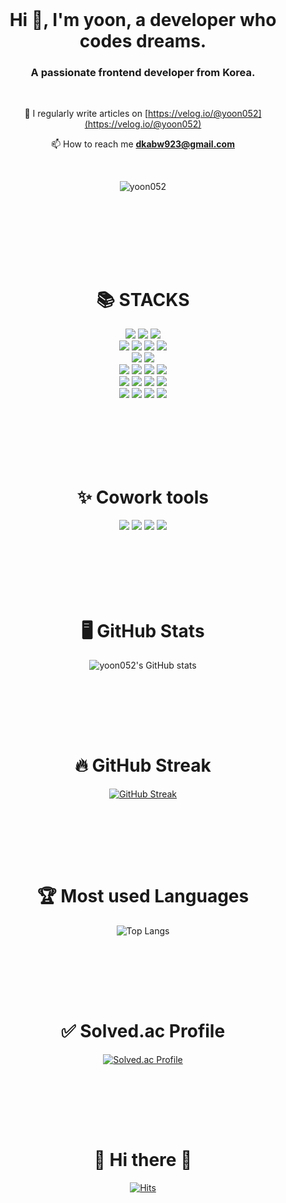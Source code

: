 <br>

<h1 align="center">Hi 👋, I'm yoon, a developer who codes dreams.</h1>
<h3 align="center">A passionate frontend developer from Korea.</h3>

<br>

<div align=center>

  
📝 I regularly write articles on [https://velog.io/@yoon052](https://velog.io/@yoon052)

📫 How to reach me **dkabw923@gmail.com**

<br>

<p align="center"> <img src="https://komarev.com/ghpvc/?username=yoon052&label=Profile%20views&color=0e75b6&style=flat" alt="yoon052" /> </p>


</br>
  
</div>

</br>

<br><br><br>

<div align=center><h1>📚 STACKS</h1></div>

<div align=center>
  <img src="https://img.shields.io/badge/HTML5-E34F26?style=flat-plastic&logo=HTML5&logoColor=white"> 
  <img src="https://img.shields.io/badge/CSS3-1572B6?style=flat-plastic&logo=CSS3&logoColor=white">
  <img src="https://img.shields.io/badge/FontAwesome-528DD7?style=flat-plastic&logo=FontAwesome&logoColor=white">
  <br>
  
  <img src="https://img.shields.io/badge/Bootstrap-7952B3?style=flat-plastic&logo=Bootstrap&logoColor=white">
  <img src="https://img.shields.io/badge/jQuery-0769AD?style=flat-plastic&logo=jQuery&logoColor=white">
  <img src="https://img.shields.io/badge/JavaScript-F7DF1E?style=flat-plastic&logo=JavaScript&logoColor=black">
  <img src="https://img.shields.io/badge/TypeScript-3178C6?style=flat-plastic&logo=TypeScript&logoColor=white">
  <br>

  <img src="https://img.shields.io/badge/FireBase-FFCA28?style=flat-plastic&logo=FireBase&logoColor=white">
  <img src="https://img.shields.io/badge/MongoDB-47A248?style=flat-plastic&logo=MongoDB&logoColor=white">
  <br>

  <img src="https://img.shields.io/badge/React-61DAFB?style=flat-plastic&logo=react&logoColor=white">
  <img src="https://img.shields.io/badge/ReactQuery-FF4154?style=flat-plastic&logo=ReactQuery&logoColor=white">
  <img src="https://img.shields.io/badge/Node.js-339933?style=flat-plastic&logo=Node.js&logoColor=white">
  <img src="https://img.shields.io/badge/Express-000000?style=flat-plastic&logo=Express&logoColor=white">
  <br>

  <img src="https://img.shields.io/badge/Next.js-000000?style=flat-plastic&logo=Next.js&logoColor=white">
  <img src="https://img.shields.io/badge/Redux-764ABC?style=flat-plastic&logo=Redux&logoColor=white">
  <img src="https://img.shields.io/badge/Recoil-3578E5?style=flat-plastic&logo=Recoil&logoColor=white">
  <img src="https://img.shields.io/badge/CSSModules-000000?style=flat-plastic&logo=CSSModules&logoColor=white">
  <br>

  
  <img src="https://img.shields.io/badge/TailwindCSS-06B6D4?style=flat-plastic&logo=TailwindCSS&logoColor=white">
  <img src="https://img.shields.io/badge/Sanity-F03E2F?style=flat-plastic&logo=Sanity&logoColor=white">
  <img src="https://img.shields.io/badge/Vercel-000000?style=flat-plastic&logo=Vercel&logoColor=white">
  <img src="https://img.shields.io/badge/Git-F05032?style=flat-plastic&logo=Git&logoColor=white">
  <br><br>
</div>



</br>

<br><br><br>

<div align=center><h1>✨ Cowork tools</h1></div>

<div align=center>
  <img src="https://img.shields.io/badge/GitHub-181717?style=flat-plastic&logo=GitHub&logoColor=white">
  <img src="https://img.shields.io/badge/Notion-000000?style=flat-plastic&logo=Notion&logoColor=white">
  <img src="https://img.shields.io/badge/Slack-4A154B?style=flat-plastic&logo=Slack&logoColor=white">
  <img src="https://img.shields.io/badge/Trello-0052CC?style=flat-plastic&logo=Trello&logoColor=white">
</div>




</br>

<br><br><br><br>


<div align=center><h1>🖥 GitHub Stats</h1></div>




<div align="center">
  
![yoon052's GitHub stats](https://github-readme-stats-yoon052.vercel.app/api?username=yoon052&show_icons=true&theme=highcontrast)

</div>

</br>

<br><br><br>

<div align=center><h1>🔥 GitHub Streak </h1></div>


<div align="center">
  
[![GitHub Streak](https://github-readme-streak-stats-coral-mu.vercel.app?user=yoon052&theme=merko)](https://git.io/streak-stats)


</div>

</br>


</br>


<br><br>


<div align=center><h1>🏆 Most used Languages </h1></div>

<div align="center">

![Top Langs](https://github-readme-stats.vercel.app/api/top-langs/?username=yoon052&hide=php&theme=highcontrast)

</div>
</br></br>


<br><br>


<div align=center><h1>✅ Solved.ac Profile</h1></div>

<div align="center">

[![Solved.ac Profile](http://mazassumnida.wtf/api/v2/generate_badge?boj=ynj3126)](https://solved.ac/ynj3126/)

</div>
</br></br>




<br><br>
<div align=center><h1>👋 Hi there 👋</h1></div>


<div align=center>

[![Hits](https://hits.seeyoufarm.com/api/count/incr/badge.svg?url=https%3A%2F%2Fgithub.com%2Fyoon052&count_bg=%2332E7F0&title_bg=%23555555&icon=github.svg&icon_color=%23E7E7E7&title=hits&edge_flat=false)](https://hits.seeyoufarm.com)  

</div>

</br></br></br></br>






<!--
**yoon052/yoon052** is a ✨ _special_ ✨ repository because its `README.md` (this file) appears on your GitHub profile.

Here are some ideas to get you started:

- 🔭 I’m currently working on ...
- 🌱 I’m currently learning ...
- 👯 I’m looking to collaborate on ...
- 🤔 I’m looking for help with ...
- 💬 Ask me about ...
- 📫 How to reach me: ...
- 😄 Pronouns: ...
- ⚡ Fun fact: ...
-->


                    
